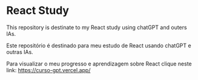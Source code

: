 # React Study

This repository is destinate to my React study using chatGPT and outers IAs.

Este repositório é destinado para meu estudo de React usando chatGPT e outras IAs.

Para visualizar o meu progresso e aprendizagem sobre React clique neste link: https://curso-gpt.vercel.app/
